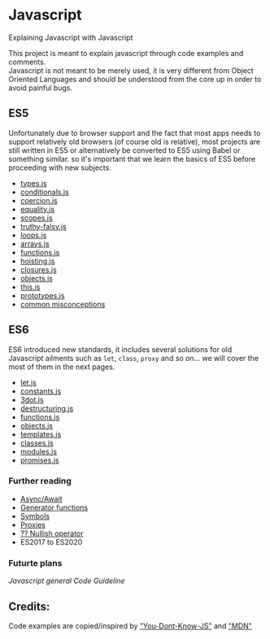 # Javascript
Explaining Javascript with Javascript

This project is meant to explain javascript through code examples and comments.  
Javascript is not meant to be merely used, it is very different from Object Oriented Languages and should be understood from the core up in order to avoid painful bugs.

## ES5
Unfortunately due to browser support and the fact that most apps needs to support relatively old browsers (of course old is relative), most projects are still written in ES5 or alternatively be converted to ES5 using Babel or something similar.  so it's important that we learn the basics of ES5 before proceeding with new subjects.

- [types.js](ES5/types.js)
- [conditionals.js](ES5/conditionals.js)
- [coercion.js](ES5/coercion.js)
- [equality.js](ES5/equality.js)
- [scopes.js](ES5/scopes.js)
- [truthy-falsy.js](ES5/truthy-falsy.js)
- [loops.js](ES5/loops.js)
- [arrays.js](ES5/arrays.js)
- [functions.js](ES5/functions.js)
- [hoisting.js](ES5/hoisting.js)
- [closures.js](ES5/closures.js)
- [objects.js](ES5/objects.js)
- [this.js](ES5/this.js)
- [prototypes.js](ES5/prototypes.js)
- [common misconceptions](ES5/bugs.js)

## ES6
ES6 introduced new standards, it includes several solutions for old Javascript ailments such as `let`, `class`, `proxy` and so on... we will cover the most of them in the next pages.

- [let.js](ES6/let.js)
- [constants.js](ES6/constants.js)
- [3dot.js](ES6/3dot.js)
- [destructuring.js](ES6/destructuring.js)
- [functions.js](ES6/functions.js)
- [objects.js](ES6/objects.js)
- [templates.js](ES6/templates.js)
- [classes.js](ES6/classes.js)
- [modules.js](ES6/modules.js)
- [promises.js](ES6/promises.js)

### Further reading
- [Async/Await](https://javascript.info/async-await)
- [Generator functions](https://javascript.info/generators)
- [Symbols](https://javascript.info/symbol)
- [Proxies](https://javascript.info/proxy)
- [?? Nullish operator](https://javascript.info/nullish-coalescing-operator)
- ES2017 to ES2020

### Futurte plans
_Javascript general Code Guideline_

## Credits:  
Code examples are copied/inspired by ["You-Dont-Know-JS"](https://github.com/getify/You-Dont-Know-JS) and ["MDN"](https://developer.mozilla.org/en-US/)

